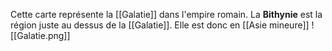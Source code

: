 Cette carte représente la [[Galatie]] dans l'empire romain. La **Bithynie** est la région juste au dessus de la [[Galatie]]. Elle est donc en [[Asie mineure]]
![[Galatie.png]]